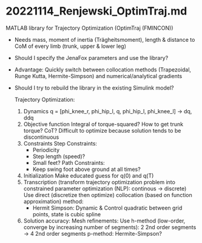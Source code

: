 # 20221114_Renjewski_OptimTraj.md

MATLAB library for Trajectory Optimization (OptimTraj (FMINCON))

- Needs mass, moment of inertia (Trägheitsmoment), length & distance to CoM of every limb (trunk, upper & lower leg)
- Should I specify the JenaFox parameters and use the library?
- Advantage: Quickly switch between collocation methods (Trapezoidal, Runge Kutta, Hermite-Simpson) and numerical/analytical gradients
- Should I try to rebuild the library in the existing Simulink model?

  Trajectory Optimization:

  1. Dynamics
  q = [phi_knee_r, phi_hip_l, q, phi_hip_l, phi_knee_l] → dq, ddq
  2. Objective function
  Integral of torque-squared? How to get trunk torque?
  CoT? Difficult to optimize because solution tends to be discontinuous
  3. Constraints
    Step Constraints:
      - Periodicity
      - Step length (speed)?
      - Small feet?
    Path Constraints:
      - Keep swing foot above ground at all times?
  4. Initialization
    Make educated guess for q(0) and q(T)
  5. Transcription (transform trajectory optimization problem into constrained parameter optimization (NLP): continous → discrete)
    Use direct (discretize then optimize) collocation (based on function approximation) method:
      - Hermit Simpson: Dynamic & Control quadratic between grid points, state is cubic spline
  6. Solution accuracy: Mesh refinements:
    Use h-method (low-order, converge by increasing number of segments): 2 2nd order segments → 4 2nd order segments
    p-method: Hermite-Simpson?
